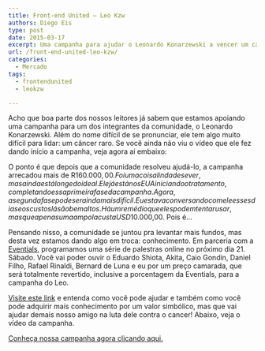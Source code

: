 ```yaml
---
title: Front-end United – Leo Kzw
authors: Diego Eis
type: post
date: 2015-03-17
excerpt: Uma campanha para ajudar o Leonardo Konarzewski a vencer um câncer raro.
url: /front-end-united-leo-kzw/
categories:
  - Mercado
tags:
  - frontendunited
  - leokzw

---
```

Acho que boa parte dos nossos leitores já sabem que estamos apoiando uma campanha para um dos integrantes da comunidade, o Leonardo Konarzewski. Além do nome difícil de se pronunciar, ele tem algo muito difícil para lidar: um câncer raro. Se você ainda não viu o vídeo que ele fez dando início a campanha, veja agora aí embaixo:



O ponto é que depois que a comunidade resolveu ajudá-lo, a campanha arrecadou mais de R$160.000,00. Foi uma coisa linda de se ver, mas ainda está longe do ideal. Ele já está nos EUA iniciando o tratamento, completando essa primeira fase da campanha. Agora, a segunda fase pode ser ainda mais difícil. Eu estava conversando com ele esses dias e os custos lá são bem altos. Há um remédio que eles podem tentar usar, mas que apenas uma ampola custa USD$10.000,00. Pois é&#8230;

Pensando nisso, a comunidade se juntou pra levantar mais fundos, mas desta vez estamos dando algo em troca: conhecimento. Em parceria com a [Eventials][1], programamos uma série de palestras online no próximo dia 21. Sábado. Você vai poder ouvir o Eduardo Shiota, Akita, Caio Gondin, Daniel Filho, Rafael Rinaldi, Bernard de Luna e eu por um preço camarada, que será totalmente revertido, inclusive a porcentagem da Eventials, para a campanha do Leo.

[Visite este link][2] e entenda como você pode ajudar e também como você pode adquirir mais conhecimento por um valor simbólico, mas que vai ajudar demais nosso amigo na luta dele contra o cancer! Abaixo, veja o vídeo da campanha.



[Conheça nossa campanha agora clicando aqui.][2]

 [1]: https://eventials.com/
 [2]: https://bit.ly/frontendunited-leokzw